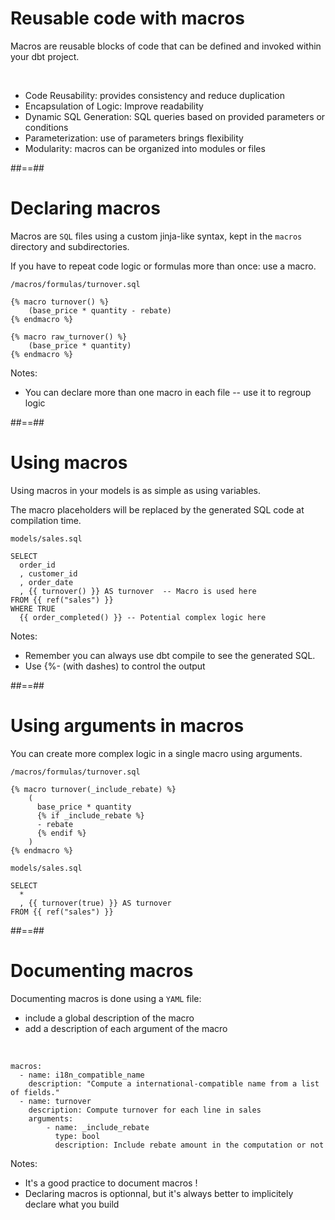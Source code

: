 <!-- .slide -->
# Reusable code with macros

Macros are reusable blocks of code that can be defined and invoked within your dbt project.

<br/>

* Code Reusability: provides consistency and reduce duplication
* Encapsulation of Logic: Improve readability
* Dynamic SQL Generation: SQL queries based on provided parameters or conditions
* Parameterization: use of parameters brings flexibility
* Modularity: macros can be organized into modules or files

##==##
<!-- .slide: class="with-code" -->
# Declaring macros

Macros are `SQL` files using a custom jinja-like syntax, kept in the `macros` directory and subdirectories.

If you have to repeat code logic or formulas more than once: use a macro.

`/macros/formulas/turnover.sql`
```sql[]
{% macro turnover() %}
    (base_price * quantity - rebate)
{% endmacro %}

{% macro raw_turnover() %}
    (base_price * quantity)
{% endmacro %}
```

Notes:
* You can declare more than one macro in each file -- use it to regroup logic

##==##
<!-- .slide: class="with-code" -->
# Using macros

Using macros in your models is as simple as using variables.

The macro placeholders will be replaced by the generated SQL code at compilation time.

`models/sales.sql`
```sql[]
SELECT
  order_id
  , customer_id
  , order_date
  , {{ turnover() }} AS turnover  -- Macro is used here
FROM {{ ref("sales") }}
WHERE TRUE
  {{ order_completed() }} -- Potential complex logic here
```

Notes:
* Remember you can always use dbt compile to see the generated SQL.
* Use {%- (with dashes) to control the output 

##==##
<!-- .slide: class="with-code" -->
# Using arguments in macros

You can create more complex logic in a single macro using arguments.

`/macros/formulas/turnover.sql`
```sql[]
{% macro turnover(_include_rebate) %}
    (
      base_price * quantity
      {% if _include_rebate %}
      - rebate
      {% endif %} 
    )
{% endmacro %}
```

`models/sales.sql`
```sql[]
SELECT
  *
  , {{ turnover(true) }} AS turnover
FROM {{ ref("sales") }}
```

##==##
<!-- .slide: class="with-code" -->
# Documenting macros

Documenting macros is done using a `YAML` file:
* include a global description of the macro
* add a description of each argument of the macro

<br/>

```yaml[]
macros:
  - name: i18n_compatible_name
    description: "Compute a international-compatible name from a list of fields."
  - name: turnover
    description: Compute turnover for each line in sales
    arguments:
        - name: _include_rebate
          type: bool
          description: Include rebate amount in the computation or not
```

Notes:
* It's a good practice to document macros !
* Declaring macros is optionnal, but it's always better to implicitely declare what you build
